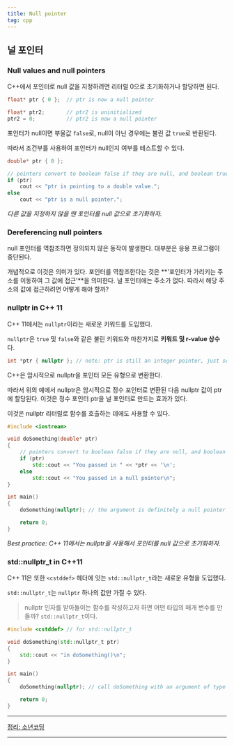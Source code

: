 ```yaml
---
title: Null pointer
tag: cpp
---
```




##  널 포인터

### Null values and null pointers

C++에서 포인터로 null 값을 지정하려면 리터럴 0으로 초기화하거나 할당하면 된다.

```cpp
float* ptr { 0 };  // ptr is now a null pointer

float* ptr2;       // ptr2 is uninitialized
ptr2 = 0;          // ptr2 is now a null pointer
```

포인터가 null이면 부울값 `false`로, null이 아닌 경우에는 불린 값 `true`로 반환된다. 

따라서 조건부를 사용하여 포인터가 null인지 여부를 테스트할 수 있다.

```cpp
double* ptr { 0 };

// pointers convert to boolean false if they are null, and boolean true if they are non-null
if (ptr)
    cout << "ptr is pointing to a double value.";
else
    cout << "ptr is a null pointer.";
```

*다른 값을 지정하지 않을 땐 포인터를 null 값으로 초기화하자.*



### Dereferencing null pointers

null 포인터를 역참조하면 정의되지 않은 동작이 발생한다. 대부분은 응용 프로그램이 중단된다.

개념적으로 이것은 의미가 있다. 포인터를 역참조한다는 것은 **'포인터가 가리키는 주소를 이동하여 그 값에 접근'**을 의미한다. 널 포인터에는 주소가 없다. 따라서 해당 주소의 값에 접근하려면 어떻게 해야 할까?



### nullptr in C++ 11

C++ 11에서는 `nullptr`이라는 새로운 키워드를 도입했다. 

`nullptr`은 `true` 및 `false`와 같은 불린 키워드와 마찬가지로 **키워드 및 r-value 상수**다.

```cpp
int *ptr { nullptr }; // note: ptr is still an integer pointer, just set to a null value
```

C++은 암시적으로 nullptr을 포인터 모든 유형으로 변환한다. 

따라서 위의 예에서 nullptr은 암시적으로 정수 포인터로 변환된 다음 nullptr 값이 ptr에 할당된다. 이것은 정수 포인터 ptr을 널 포인터로 만드는 효과가 있다.

이것은 nullptr 리터럴로 함수를 호출하는 데에도 사용할 수 있다.

```cpp
#include <iostream>

void doSomething(double* ptr)
{
    // pointers convert to boolean false if they are null, and boolean true if they are non-null
    if (ptr)
        std::cout << "You passed in " << *ptr << '\n';
    else
        std::cout << "You passed in a null pointer\n";
}

int main()
{
    doSomething(nullptr); // the argument is definitely a null pointer (not an integer)

    return 0;
}
```

*Best practice: C++ 11에서는 nullptr을 사용해서 포인터를 null 값으로 초기화하자.*



### std::nullptr_t in C++11

C++ 11은 또한 `<cstddef>` 헤더에 잇는 `std::nullptr_t`라는 새로운 유형을 도입했다. 

`std::nullptr_t`는 `nullptr` 하나의 값만 가질 수 있다. 

> nullptr 인자를 받아들이는 함수를 작성하고자 하면 어떤 타입의 매개 변수를 만들까? `std::nullptr_t`이다.

```cpp
#include <cstddef> // for std::nullptr_t

void doSomething(std::nullptr_t ptr)
{
    std::cout << "in doSomething()\n";
}

int main()
{
    doSomething(nullptr); // call doSomething with an argument of type std::nullptr_t

    return 0;
}
```

---

[정리: 소년코딩](https://boycoding.tistory.com/200?category=1009770)

---

